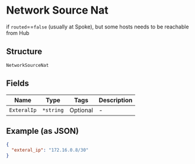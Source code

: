 
# Network Source Nat

if `routed`==`false` (usually at Spoke), but some hosts needs to be reachable from Hub

## Structure

`NetworkSourceNat`

## Fields

| Name | Type | Tags | Description |
|  --- | --- | --- | --- |
| `ExteralIp` | `*string` | Optional | - |

## Example (as JSON)

```json
{
  "exteral_ip": "172.16.0.8/30"
}
```

